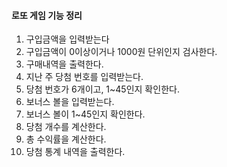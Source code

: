 #### 로또 게임 기능 정리

1. 구입금액을 입력받는다
2. 구입금액이 0이상이거나 1000원 단위인지 검사한다.
3. 구매내역을 출력한다.
4. 지난 주 당첨 번호를 입력받는다.
5. 당첨 번호가 6개이고, 1~45인지 확인한다.
6. 보너스 볼을 입력받는다.
7. 보너스 볼이 1~45인지 확인한다.
8. 당첨 개수를 계산한다.
9. 총 수익률을 계산한다.
10. 당첨 통계 내역을 출력한다.